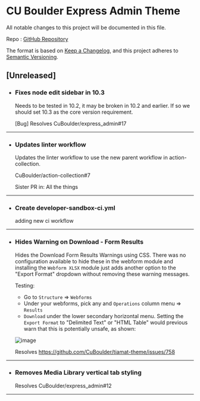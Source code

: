 # CU Boulder Express Admin Theme

All notable changes to this project will be documented in this file.

Repo : [GitHub Repository](https://github.com/CuBoulder/express_admin)

The format is based on [Keep a Changelog](https://keepachangelog.com/en/1.0.0/),
and this project adheres to [Semantic Versioning](https://semver.org/spec/v2.0.0.html).

## [Unreleased]

- ### Fixes node edit sidebar in 10.3
  Needs to be tested in 10.2, it may be broken in 10.2 and earlier. If so we should set 10.3 as the core version requirement.
  
  [Bug] Resolves CuBoulder/express_admin#17
---

- ### Updates linter workflow
  Updates the linter workflow to use the new parent workflow in action-collection.
  
  CuBoulder/action-collection#7
  
  Sister PR in: All the things
---

- ### Create developer-sandbox-ci.yml
  adding new ci workflow
---

- ### Hides Warning on Download - Form Results
  Hides the Download Form Results Warnings using CSS. There was no configuration available to hide these in the webform module and installing the `Webform XLSX` module just adds another option to the "Export Format" dropdown without removing these warning messages.
  
  Testing: 
  
  - Go to `Structure` => `Webforms` 
  - Under your webforms, pick any and `Operations` column menu => `Results`
  - `Download` under the lower secondary horizontal menu. Setting the `Export Format` to "Delimited Text" or "HTML Table" would previous warn that this is potentially unsafe, as shown:
  
  ![image](https://github.com/CuBoulder/express_admin/assets/85851903/89d1b793-e697-42c7-b359-5011464c6cf8)
  
  
  Resolves https://github.com/CuBoulder/tiamat-theme/issues/758
---

- ### Removes Media Library vertical tab styling
  Resolves CuBoulder/express_admin#12
---
